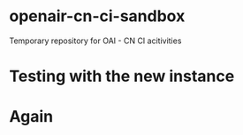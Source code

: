 # openair-cn-ci-sandbox
Temporary repository for OAI - CN CI acitivities

# Testing with the new instance
# Again
